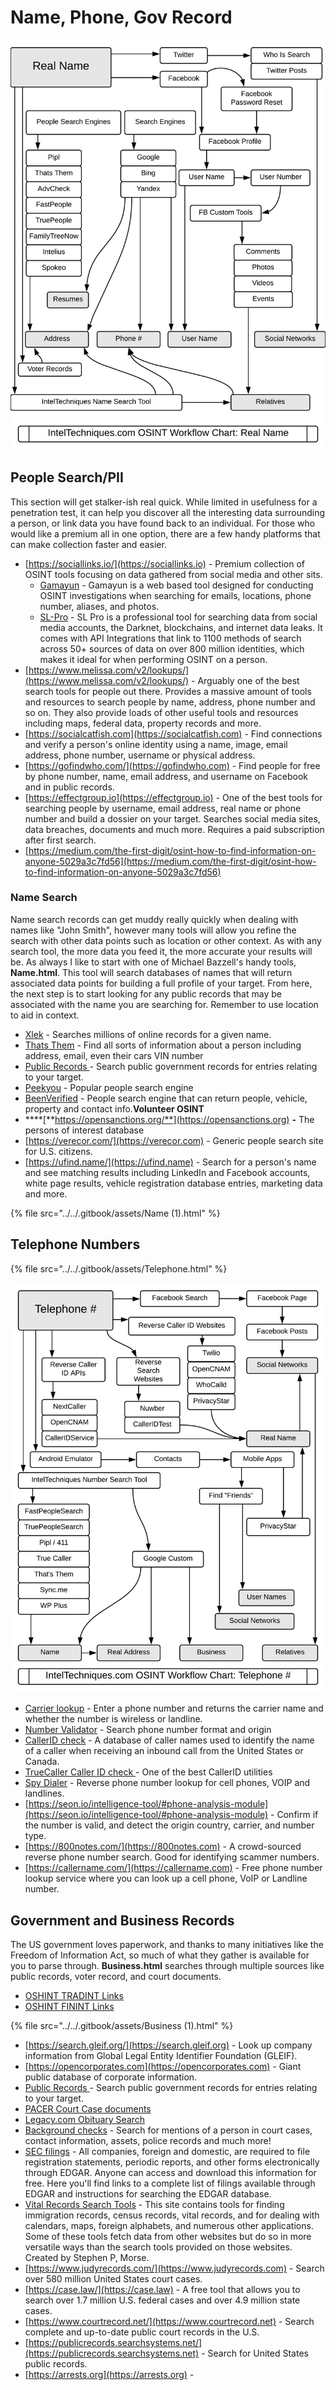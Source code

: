 # Name, Phone, Gov Record

![](<../../.gitbook/assets/image (37).png>)

## **People Search/PII**

This section will get stalker-ish real quick. While limited in usefulness for a penetration test, it can help you discover all the interesting data surrounding a person, or link data you have found back to an individual. For those who would like a premium all in one option, there are a few handy platforms that can make collection faster and easier.

* [https://sociallinks.io/](https://sociallinks.io) - Premium collection of OSINT tools focusing on data gathered from social media and other sits.
  * [Gamayun](https://sociallinks.io/products/gamayun) - Gamayun is a web based tool designed for conducting OSINT investigations when searching for emails, locations, phone number, aliases, and photos.
  * [SL-Pro](https://sociallinks.io/products/sl-pro) - SL Pro is a professional tool for searching data from social media accounts, the Darknet, blockchains, and internet data leaks. It comes with API Integrations that link to 1100 methods of search across 50+ sources of data on over 800 million identities, which makes it ideal for when performing OSINT on a person.
* [https://www.melissa.com/v2/lookups/](https://www.melissa.com/v2/lookups/) - Arguably one of the best search tools for people out there. Provides a massive amount of tools and resources to search people by name, address, phone number and so on. They also provide loads of other useful tools and resources including maps, federal data, property records and more.
* [https://socialcatfish.com](https://socialcatfish.com) - Find connections and verify a person's online identity using a name, image, email address, phone number, username or physical address.
* [https://gofindwho.com/](https://gofindwho.com) -  Find people for free by phone number, name, email address, and username on Facebook and in public records.
* [https://effectgroup.io](https://effectgroup.io) - One of the best tools for searching people by username, email address, real name or phone number and build a dossier on your target. Searches social media sites, data breaches, documents and much more. Requires a paid subscription after first search.
* [https://medium.com/the-first-digit/osint-how-to-find-information-on-anyone-5029a3c7fd56](https://medium.com/the-first-digit/osint-how-to-find-information-on-anyone-5029a3c7fd56)

### Name Search

Name search records can get muddy really quickly when dealing with names like "John Smith", however many tools will allow you refine the search with other data points such as location or other context. As with any search tool, the more data you feed it, the more accurate your results will be. As always I like to start with one of Michael Bazzell's handy tools, **Name.html**. This tool will search databases of names that will return associated data points for building a full profile of your target. From here, the next step is to start looking for any public records that may be associated with the name you are searching for. Remember to use location to aid in context.

* [Xlek](https://xlek.com/#) - Searches millions of online records for a given name.
* [Thats Them](https://thatsthem.com) - Find all sorts of information about a person including address, email, even their cars VIN number
* [Public Records ](https://www.blackbookonline.info)- Search public government records for entries relating to your target.
* [Peekyou](https://www.peekyou.com) - Popular people search engine
* [BeenVerified](https://www.beenverified.com) - People search engine that can return people, vehicle, property and contact info.**Volunteer OSINT**
* ****[**https://opensanctions.org/**](https://opensanctions.org) **-** The persons of interest database
* [https://verecor.com/](https://verecor.com) - Generic people search site for U.S. citizens.
* [https://ufind.name/](https://ufind.name) - Search for a person's name and see matching results including LinkedIn and Facebook accounts, white page results, vehicle registration database entries, marketing data and more.

{% file src="../../.gitbook/assets/Name (1).html" %}

## Telephone Numbers

{% file src="../../.gitbook/assets/Telephone.html" %}

![](<../../.gitbook/assets/image (26).png>)

* [Carrier lookup](https://freecarrierlookup.com) - Enter a phone number and returns the carrier name and whether the number is wireless or landline.
* [Number Validator](https://www.twilio.com/lookup) - Search phone number format and origin
* [CallerID check](http://calleridservice.com) - A database of caller names used to identify the name of a caller when receiving an inbound call from the United States or Canada.
* [TrueCaller Caller ID check ](https://www.truecaller.com)- One of the best CallerID utilities
* [Spy Dialer](https://spydialer.com/default.aspx) - Reverse phone number lookup for cell phones, VOIP and landlines.
* [https://seon.io/intelligence-tool/#phone-analysis-module](https://seon.io/intelligence-tool/#phone-analysis-module) - Confirm if the number is valid, and detect the origin country, carrier, and number type.
* [https://800notes.com/](https://800notes.com) - A crowd-sourced reverse phone number search. Good for identifying scammer numbers.
* [https://callername.com/](https://callername.com) - Free phone number lookup service where you can look up a cell phone, VoIP or Landline number.

## Government and Business Records

The US government loves paperwork, and thanks to many initiatives like the Freedom of Information Act, so much of what they gather is available for you to parse through. **Business.html** searches through multiple sources like public records, voter record, and court documents.

* [OSHINT TRADINT Links](https://ohshint.gitbook.io/oh-shint-its-a-blog/osint-web-resources/business-research-and-trade-intelligence-tradint)
* [OSHINT FININT Links](https://ohshint.gitbook.io/oh-shint-its-a-blog/osint-web-resources/financial-intelligence-finint)

{% file src="../../.gitbook/assets/Business (1).html" %}

* [https://search.gleif.org/](https://search.gleif.org) - Look up company information from Global Legal Entity Identifier Foundation (GLEIF).
* [https://opencorporates.com](https://opencorporates.com) - Giant public database of corporate information.
* [Public Records ](https://www.blackbookonline.info)- Search public government records for entries relating to your target.
* [PACER Court Case documents](https://pacer.uscourts.gov)
* [Legacy.com Obituary Search](https://www.legacy.com/search)
* [Background checks](https://freebackgroundcheck.org) - Search for mentions of a person in court cases, contact information, assets, police records and much more!
* [SEC filings](https://www.sec.gov/edgar.shtml) - All companies, foreign and domestic, are required to file registration statements, periodic reports, and other forms electronically through EDGAR. Anyone can access and download this information for free. Here you'll find links to a complete list of filings available through EDGAR and instructions for searching the EDGAR database.
* [Vital Records Search Tools](https://stevemorse.org/index.html) - This site contains tools for finding immigration records, census records, vital records, and for dealing with calendars, maps, foreign alphabets, and numerous other applications. Some of these tools fetch data from other websites but do so in more versatile ways than the search tools provided on those websites. Created by Stephen P, Morse.
* [https://www.judyrecords.com/](https://www.judyrecords.com) - Search over 580 million United States court cases.
* [https://case.law/](https://case.law) - A free tool that allows you to search over 1.7 million U.S. federal cases and over 4.9 million state cases.
* [https://www.courtrecord.net/](https://www.courtrecord.net) - Search complete and up-to-date public court records in the U.S.
* [https://publicrecords.searchsystems.net/](https://publicrecords.searchsystems.net) - Search for United States public records.
* [https://arrests.org](https://arrests.org) -&#x20;
